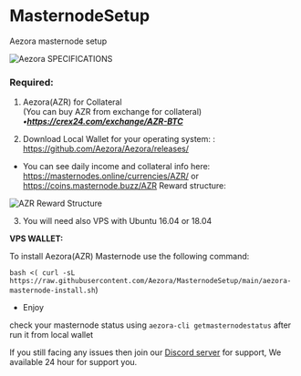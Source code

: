 # MasternodeSetup
Aezora masternode setup

<img src="https://i.imgur.com/qEoqz9y.png"  alt="Aezora SPECIFICATIONS">

### Required:

1. Aezora(AZR) for Collateral <br>
(You can buy AZR from exchange for collateral) <br>
***•https://crex24.com/exchange/AZR-BTC <br>***

2. Download Local Wallet for your operating system: : https://github.com/Aezora/Aezora/releases/

- You can see daily income and collateral info here: https://masternodes.online/currencies/AZR/ or https://coins.masternode.buzz/AZR
Reward structure:
<img src="https://i.imgur.com/q0bI7OA.png" alt="AZR Reward Structure">

3. You will need also VPS with Ubuntu 16.04 or 18.04

**VPS WALLET:**

To install Aezora(AZR) Masternode use the following command:

`bash <( curl -sL https://raw.githubusercontent.com/Aezora/MasternodeSetup/main/aezora-masternode-install.sh`)

- Enjoy

check your masternode status using `aezora-cli getmasternodestatus` after run it from local wallet

If you still facing any issues then join our <a href="https://discordapp.com/invite/HhzHDcn">Discord server</a> for support, We available 24 hour for support you.
